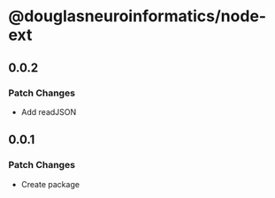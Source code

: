 # @douglasneuroinformatics/node-ext

## 0.0.2

### Patch Changes

- Add readJSON

## 0.0.1

### Patch Changes

- Create package
